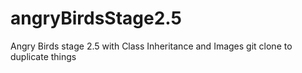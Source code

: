 # angryBirdsStage2.5
Angry Birds stage 2.5 with Class Inheritance and Images
git clone to duplicate things

